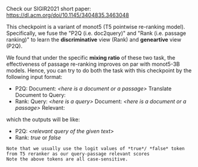 Check our SIGIR2021 short paper: https://dl.acm.org/doi/10.1145/3404835.3463048

This checkpoint is a variant of monot5 (T5 pointwise re-ranking model). 
Specifically, we fuse the "P2Q (i.e. doc2query)" and "Rank (i.e. passage ranking)" to learn the **discriminative** view (Rank) and **geneartive** view (P2Q). 

We found that under the specific **mixing ratio** of these two task, the effectiveness of passage re-ranking improves on par with monot5-3B models.
Hence, you can try to do both the task with this checkpoint by the following input format:
- P2Q: Document: *\<here is a document or a passage\>* Translate Document to Query:
- Rank: Query: *\<here is a query\>* Document: *\<here is a document or a passage\>* Relevant: 

which the outputs will be like:
- P2Q: *\<relevant query of the given text\>*
- Rank: *true* or *false*

```
Note that we usually use the logit values of *true*/ *false* token from T5 reranker as our query-passage relevant scores
Note the above tokens are all case-sensitive.
```